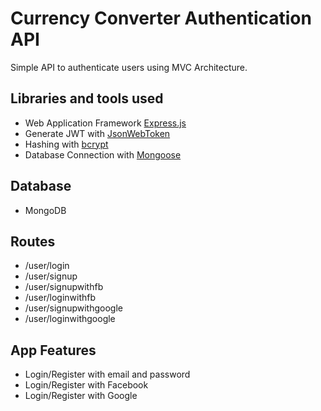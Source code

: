 # Currency Converter Authentication API

Simple API to authenticate users using MVC Architecture.
## Libraries and tools used
* Web Application Framework [Express.js](https://expressjs.com/)
* Generate JWT with [JsonWebToken](https://www.npmjs.com/package/jsonwebtoken)
* Hashing with [bcrypt](bcrypt)
* Database Connection with [Mongoose](https://www.npmjs.com/package/mongoose)
## Database
* MongoDB
## Routes
* /user/login
* /user/signup
* /user/signupwithfb
* /user/loginwithfb
* /user/signupwithgoogle
* /user/loginwithgoogle
## App Features
* Login/Register with email and password
* Login/Register with Facebook
* Login/Register with Google
